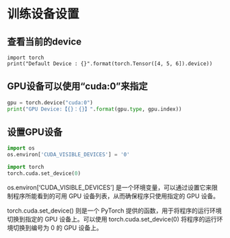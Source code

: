
# 训练设备设置

## 查看当前的device
```
import torch
print("Default Device : {}".format(torch.Tensor([4, 5, 6]).device))
```

## GPU设备可以使用“cuda:0”来指定

```py
gpu = torch.device("cuda:0")
print("GPU Device:【{}：{}】".format(gpu.type, gpu.index))
```

## 设置GPU设备
```py
import os
os.environ['CUDA_VISIBLE_DEVICES'] = '0'

import torch
torch.cuda.set_device(0)
```

os.environ[‘CUDA_VISIBLE_DEVICES’] 是一个环境变量，可以通过设置它来限制程序所能看到的可用 GPU 设备列表，从而确保程序只使用指定的 GPU 设备。

torch.cuda.set_device() 则是一个 PyTorch 提供的函数，用于将程序的运行环境切换到指定的 GPU 设备上。可以使用 torch.cuda.set_device(0) 将程序的运行环境切换到编号为 0 的 GPU 设备上。